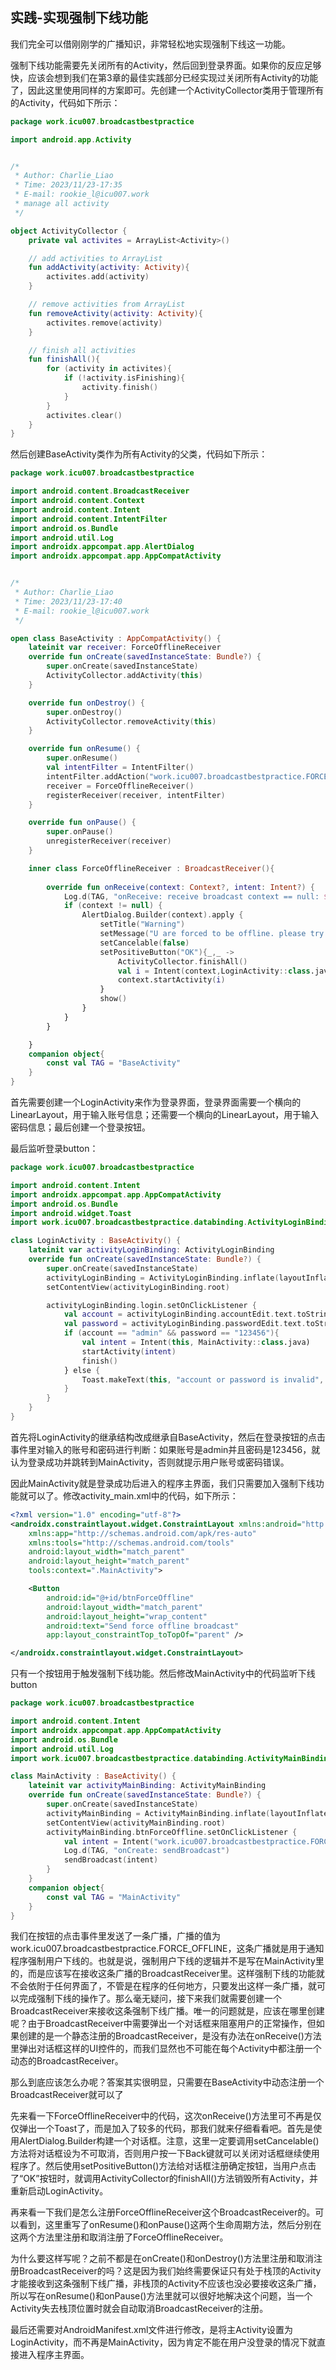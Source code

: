 ## 实践-实现强制下线功能

我们完全可以借刚刚学的广播知识，非常轻松地实现强制下线这一功能。

强制下线功能需要先关闭所有的Activity，然后回到登录界面。如果你的反应足够快，应该会想到我们在第3章的最佳实践部分已经实现过关闭所有Activity的功能了，因此这里使用同样的方案即可。先创建一个ActivityCollector类用于管理所有的Activity，代码如下所示：

```kotlin
package work.icu007.broadcastbestpractice

import android.app.Activity


/*
 * Author: Charlie_Liao
 * Time: 2023/11/23-17:35
 * E-mail: rookie_l@icu007.work
 * manage all activity
 */

object ActivityCollector {
    private val activites = ArrayList<Activity>()

    // add activities to ArrayList
    fun addActivity(activity: Activity){
        activites.add(activity)
    }

    // remove activities from ArrayList
    fun removeActivity(activity: Activity){
        activites.remove(activity)
    }

    // finish all activities
    fun finishAll(){
        for (activity in activites){
            if (!activity.isFinishing){
                activity.finish()
            }
        }
        activites.clear()
    }
}
```

然后创建BaseActivity类作为所有Activity的父类，代码如下所示：

```kotlin
package work.icu007.broadcastbestpractice

import android.content.BroadcastReceiver
import android.content.Context
import android.content.Intent
import android.content.IntentFilter
import android.os.Bundle
import android.util.Log
import androidx.appcompat.app.AlertDialog
import androidx.appcompat.app.AppCompatActivity


/*
 * Author: Charlie_Liao
 * Time: 2023/11/23-17:40
 * E-mail: rookie_l@icu007.work
 */

open class BaseActivity : AppCompatActivity() {
    lateinit var receiver: ForceOfflineReceiver
    override fun onCreate(savedInstanceState: Bundle?) {
        super.onCreate(savedInstanceState)
        ActivityCollector.addActivity(this)
    }

    override fun onDestroy() {
        super.onDestroy()
        ActivityCollector.removeActivity(this)
    }

    override fun onResume() {
        super.onResume()
        val intentFilter = IntentFilter()
        intentFilter.addAction("work.icu007.broadcastbestpractice.FORCE_OFFLINE")
        receiver = ForceOfflineReceiver()
        registerReceiver(receiver, intentFilter)
    }

    override fun onPause() {
        super.onPause()
        unregisterReceiver(receiver)
    }

    inner class ForceOfflineReceiver : BroadcastReceiver(){
        
        override fun onReceive(context: Context?, intent: Intent?) {
            Log.d(TAG, "onReceive: receive broadcast context == null: ${context == null}")
            if (context != null) {
                AlertDialog.Builder(context).apply {
                    setTitle("Warning")
                    setMessage("U are forced to be offline. please try to login again.")
                    setCancelable(false)
                    setPositiveButton("OK"){_,_ ->
                        ActivityCollector.finishAll()
                        val i = Intent(context,LoginActivity::class.java)
                        context.startActivity(i)
                    }
                    show()
                }
            }
        }

    }
    companion object{
        const val TAG = "BaseActivity"
    }
}
```

首先需要创建一个LoginActivity来作为登录界面，登录界面需要一个横向的LinearLayout，用于输入账号信息；还需要一个横向的LinearLayout，用于输入密码信息；最后创建一个登录按钮。

最后监听登录button：

```kotlin
package work.icu007.broadcastbestpractice

import android.content.Intent
import androidx.appcompat.app.AppCompatActivity
import android.os.Bundle
import android.widget.Toast
import work.icu007.broadcastbestpractice.databinding.ActivityLoginBinding

class LoginActivity : BaseActivity() {
    lateinit var activityLoginBinding: ActivityLoginBinding
    override fun onCreate(savedInstanceState: Bundle?) {
        super.onCreate(savedInstanceState)
        activityLoginBinding = ActivityLoginBinding.inflate(layoutInflater)
        setContentView(activityLoginBinding.root)

        activityLoginBinding.login.setOnClickListener {
            val account = activityLoginBinding.accountEdit.text.toString()
            val password = activityLoginBinding.passwordEdit.text.toString()
            if (account == "admin" && password == "123456"){
                val intent = Intent(this, MainActivity::class.java)
                startActivity(intent)
                finish()
            } else {
                Toast.makeText(this, "account or password is invalid", Toast.LENGTH_SHORT).show()
            }
        }
    }
}
```

首先将LoginActivity的继承结构改成继承自BaseActivity，然后在登录按钮的点击事件里对输入的账号和密码进行判断：如果账号是admin并且密码是123456，就认为登录成功并跳转到MainActivity，否则就提示用户账号或密码错误。

因此MainActivity就是登录成功后进入的程序主界面，我们只需要加入强制下线功能就可以了。修改activity_main.xml中的代码，如下所示：

```xml
<?xml version="1.0" encoding="utf-8"?>
<androidx.constraintlayout.widget.ConstraintLayout xmlns:android="http://schemas.android.com/apk/res/android"
    xmlns:app="http://schemas.android.com/apk/res-auto"
    xmlns:tools="http://schemas.android.com/tools"
    android:layout_width="match_parent"
    android:layout_height="match_parent"
    tools:context=".MainActivity">

    <Button
        android:id="@+id/btnForceOffline"
        android:layout_width="match_parent"
        android:layout_height="wrap_content"
        android:text="Send force offline broadcast"
        app:layout_constraintTop_toTopOf="parent" />

</androidx.constraintlayout.widget.ConstraintLayout>
```

只有一个按钮用于触发强制下线功能。然后修改MainActivity中的代码监听下线button

```kotlin
package work.icu007.broadcastbestpractice

import android.content.Intent
import androidx.appcompat.app.AppCompatActivity
import android.os.Bundle
import android.util.Log
import work.icu007.broadcastbestpractice.databinding.ActivityMainBinding

class MainActivity : BaseActivity() {
    lateinit var activityMainBinding: ActivityMainBinding
    override fun onCreate(savedInstanceState: Bundle?) {
        super.onCreate(savedInstanceState)
        activityMainBinding = ActivityMainBinding.inflate(layoutInflater)
        setContentView(activityMainBinding.root)
        activityMainBinding.btnForceOffline.setOnClickListener {
            val intent = Intent("work.icu007.broadcastbestpractice.FORCE_OFFLINE")
            Log.d(TAG, "onCreate: sendBroadcast")
            sendBroadcast(intent)
        }
    }
    companion object{
        const val TAG = "MainActivity"
    }
}
```

我们在按钮的点击事件里发送了一条广播，广播的值为work.icu007.broadcastbestpractice.FORCE_OFFLINE，这条广播就是用于通知程序强制用户下线的。也就是说，强制用户下线的逻辑并不是写在MainActivity里的，而是应该写在接收这条广播的BroadcastReceiver里。这样强制下线的功能就不会依附于任何界面了，不管是在程序的任何地方，只要发出这样一条广播，就可以完成强制下线的操作了。那么毫无疑问，接下来我们就需要创建一个BroadcastReceiver来接收这条强制下线广播。唯一的问题就是，应该在哪里创建呢？由于BroadcastReceiver中需要弹出一个对话框来阻塞用户的正常操作，但如果创建的是一个静态注册的BroadcastReceiver，是没有办法在onReceive()方法里弹出对话框这样的UI控件的，而我们显然也不可能在每个Activity中都注册一个动态的BroadcastReceiver。

那么到底应该怎么办呢？答案其实很明显，只需要在BaseActivity中动态注册一个BroadcastReceiver就可以了

先来看一下ForceOfflineReceiver中的代码，这次onReceive()方法里可不再是仅仅弹出一个Toast了，而是加入了较多的代码，那我们就来仔细看看吧。首先是使用AlertDialog.Builder构建一个对话框。注意，这里一定要调用setCancelable()方法将对话框设为不可取消，否则用户按一下Back键就可以关闭对话框继续使用程序了。然后使用setPositiveButton()方法给对话框注册确定按钮，当用户点击了“OK”按钮时，就调用ActivityCollector的finishAll()方法销毁所有Activity，并重新启动LoginActivity。

再来看一下我们是怎么注册ForceOfflineReceiver这个BroadcastReceiver的。可以看到，这里重写了onResume()和onPause()这两个生命周期方法，然后分别在这两个方法里注册和取消注册了ForceOfflineReceiver。

为什么要这样写呢？之前不都是在onCreate()和onDestroy()方法里注册和取消注册BroadcastReceiver的吗？这是因为我们始终需要保证只有处于栈顶的Activity才能接收到这条强制下线广播，非栈顶的Activity不应该也没必要接收这条广播，所以写在onResume()和onPause()方法里就可以很好地解决这个问题，当一个Activity失去栈顶位置时就会自动取消BroadcastReceiver的注册。

最后还需要对AndroidManifest.xml文件进行修改，是将主Activity设置为LoginActivity，而不再是MainActivity，因为肯定不能在用户没登录的情况下就直接进入程序主界面。